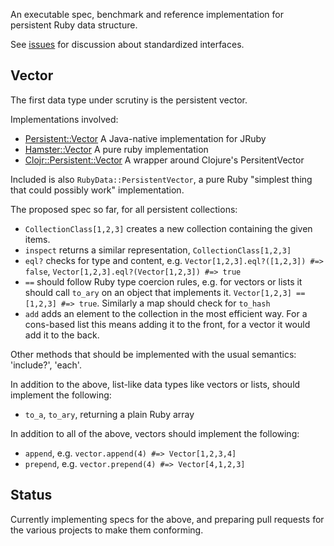 An executable spec, benchmark and reference implementation for persistent Ruby data structure.

See [issues](https://github.com/plexus/rubydataspec/issues) for discussion about standardized interfaces.

## Vector

The first data type under scrutiny is the persistent vector.

Implementations involved:

* [Persistent::Vector](https://github.com/Who828/persistent_data_structures) A Java-native implementation for JRuby
* [Hamster::Vector](https://github.com/hamstergem/hamster) A pure ruby implementation
* [Clojr::Persistent::Vector](https://github.com/headius/clojr) A wrapper around Clojure's PersitentVector

Included is also `RubyData::PersistentVector`, a pure Ruby "simplest thing that could possibly work" implementation.

The proposed spec so far, for all persistent collections:

* `CollectionClass[1,2,3]` creates a new collection containing the given items.
* `inspect` returns a similar representation, `CollectionClass[1,2,3]`
* `eql?` checks for type and content, e.g. `Vector[1,2,3].eql?([1,2,3]) #=> false`, `Vector[1,2,3].eql?(Vector[1,2,3]) #=> true`
* `==` should follow Ruby type coercion rules, e.g. for vectors or lists it should call `to_ary` on an object that implements it. `Vector[1,2,3] == [1,2,3] #=> true`. Similarly a map should check for `to_hash`
* `add` adds an element to the collection in the most efficient way. For a cons-based list this means adding it to the front, for a vector it would add it to the back.

Other methods that should be implemented with the usual semantics: 'include?', 'each'.

In addition to the above, list-like data types like vectors or lists, should implement the following:

* `to_a`, `to_ary`, returning a plain Ruby array

In addition to all of the above, vectors should implement the following:

* `append`, e.g. `vector.append(4) #=> Vector[1,2,3,4]`
* `prepend`, e.g. `vector.prepend(4) #=> Vector[4,1,2,3]`

## Status

Currently implementing specs for the above, and preparing pull requests for the various projects to make them conforming.